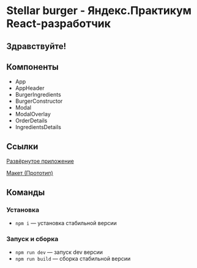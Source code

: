 # Stellar burger - Яндекс.Практикум React-разработчик

## Здравствуйте!

## Компоненты
- App 
- AppHeader
- BurgerIngredients
- BurgerConstructor
- Modal
- ModalOverlay
- OrderDetails
- IngredientsDetails

## Ссылки

[Развёрнутое приложение](https://yandex-react.netlify.app/)

[Макет (Прототип)](https://www.figma.com/design/zFGN2O5xktHl9VmoOieq5E/React-_-%D0%9F%D1%80%D0%BE%D0%B5%D0%BA%D1%82%D0%BD%D1%8B%D0%B5-%D0%B7%D0%B0%D0%B4%D0%B0%D1%87%D0%B8_external_link?node-id=0-1&p=f&t=cVYekLvbpzjq3I9z-0)

## Команды

### Установка

- `npm i` — установка стабильной версии

### Запуск и сборка

- `npm run dev` — запуск dev версии
- `npm run build` — сборка стабильной версии
